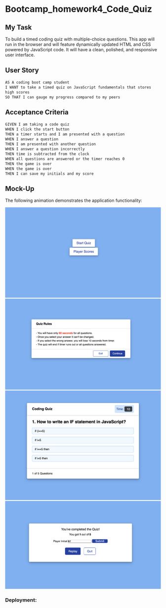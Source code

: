 # Bootcamp_homework4_Code_Quiz

## My Task

To build a timed coding quiz with multiple-choice questions. This app will run in the browser and will feature dynamically updated HTML and CSS powered by JavaScript code. It will have a clean, polished, and responsive user interface. 


## User Story

```
AS A coding boot camp student
I WANT to take a timed quiz on JavaScript fundamentals that stores high scores
SO THAT I can gauge my progress compared to my peers
```

## Acceptance Criteria

```
GIVEN I am taking a code quiz
WHEN I click the start button
THEN a timer starts and I am presented with a question
WHEN I answer a question
THEN I am presented with another question
WHEN I answer a question incorrectly
THEN time is subtracted from the clock
WHEN all questions are answered or the timer reaches 0
THEN the game is over
WHEN the game is over
THEN I can save my initials and my score
```

## Mock-Up

The following animation demonstrates the application functionality:

![1](assets/screenshot1.png)
![2](assets/screenshot2.png)
![3](assets/screenshot3.png)
![4](assets/screenshot4.png)


### Deployment: 
